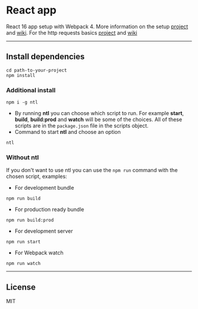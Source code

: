 # React app

React 16 app setup with Webpack 4. More information on the setup [project](https://github.com/martin-corevski/react-basics) and [wiki](https://github.com/martin-corevski/react-basics/wiki/DIY-repository-setup). For the http requests basics [project](https://github.com/martin-corevski/react-basics-http) and [wiki](https://github.com/martin-corevski/react-basics-http/wiki/DIY-repository-setup)

---
## Install dependencies

```
cd path-to-your-project
npm install
```

### Additional install

```
npm i -g ntl
```

- By running **ntl** you can choose which script to run. For example **start**, **build**, **build:prod** and **watch** will be some of the choices. All of these scripts are in the `package.json` file in the scripts object.
- Command to start **ntl** and choose an option
```
ntl
```

### Without ntl

If you don't want to use ntl you can use the `npm run` command with the chosen script, examples:
- For development bundle
```
npm run build
```
- For production ready bundle
```
npm run build:prod
```
- For development server
```
npm run start
```
- For Webpack watch
```
npm run watch
```
---
License
---

MIT

[//]: # (These are reference links used in the body of this note and get stripped out when the markdown processor does its job. There is no need to format nicely because it shouldn't be seen. Thanks SO - http://stackoverflow.com/questions/4823468/store-comments-in-markdown-syntax)

